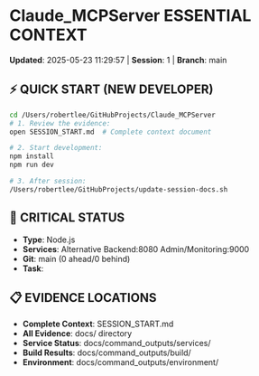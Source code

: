 # Claude_MCPServer ESSENTIAL CONTEXT

**Updated**: 2025-05-23 11:29:57 | **Session**: 1 | **Branch**: main

## ⚡ QUICK START (NEW DEVELOPER)

```bash
cd /Users/robertlee/GitHubProjects/Claude_MCPServer
# 1. Review the evidence:
open SESSION_START.md  # Complete context document

# 2. Start development:
npm install
npm run dev

# 3. After session:
/Users/robertlee/GitHubProjects/update-session-docs.sh
```

## 🚨 CRITICAL STATUS
- **Type**: Node.js
- **Services**:  Alternative Backend:8080 Admin/Monitoring:9000
- **Git**: main (0 ahead/0 behind)
- **Task**: 

## 📋 EVIDENCE LOCATIONS
- **Complete Context**: SESSION_START.md
- **All Evidence**: docs/ directory
- **Service Status**: docs/command_outputs/services/
- **Build Results**: docs/command_outputs/build/
- **Environment**: docs/command_outputs/environment/

